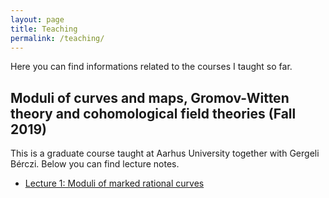 ```yaml
---
layout: page
title: Teaching
permalink: /teaching/
---
```

Here you can find informations related to the courses I taught so far.

## Moduli of curves and maps, Gromov-Witten theory and cohomological field theories (Fall 2019)

This is a graduate course taught at Aarhus University together with Gergeli Bérczi. Below you can find lecture notes.

- [Lecture 1: Moduli of marked rational curves](CohFT/Lecture1.pdf)
